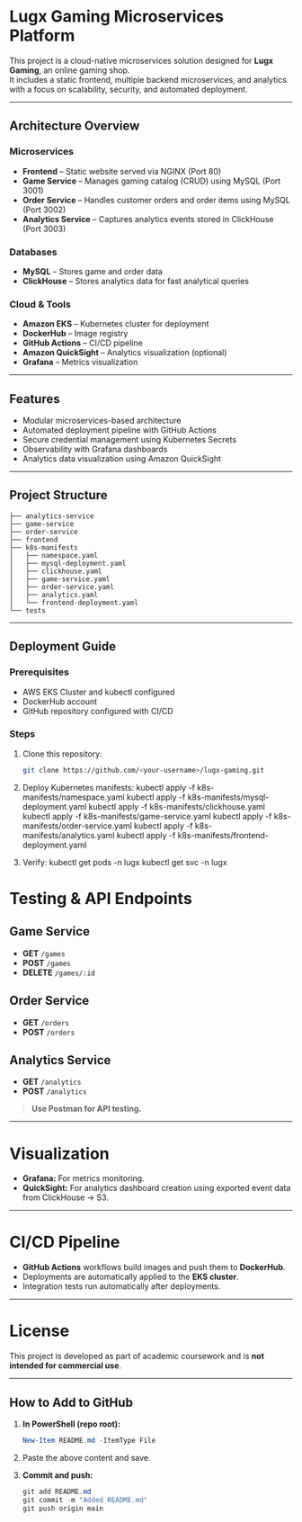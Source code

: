 # Lugx Gaming Microservices Platform

This project is a cloud-native microservices solution designed for **Lugx Gaming**, an online gaming shop.  
It includes a static frontend, multiple backend microservices, and analytics with a focus on scalability, security, and automated deployment.

---

## Architecture Overview

### Microservices
- **Frontend** – Static website served via NGINX (Port 80)
- **Game Service** – Manages gaming catalog (CRUD) using MySQL (Port 3001)
- **Order Service** – Handles customer orders and order items using MySQL (Port 3002)
- **Analytics Service** – Captures analytics events stored in ClickHouse (Port 3003)

### Databases
- **MySQL** – Stores game and order data
- **ClickHouse** – Stores analytics data for fast analytical queries

### Cloud & Tools
- **Amazon EKS** – Kubernetes cluster for deployment
- **DockerHub** – Image registry
- **GitHub Actions** – CI/CD pipeline
- **Amazon QuickSight** – Analytics visualization (optional)
- **Grafana** – Metrics visualization

---

## Features
- Modular microservices-based architecture
- Automated deployment pipeline with GitHub Actions
- Secure credential management using Kubernetes Secrets
- Observability with Grafana dashboards
- Analytics data visualization using Amazon QuickSight

---

## Project Structure

```
├── analytics-service
├── game-service
├── order-service
├── frontend
├── k8s-manifests
│   ├── namespace.yaml
│   ├── mysql-deployment.yaml
│   ├── clickhouse.yaml
│   ├── game-service.yaml
│   ├── order-service.yaml
│   ├── analytics.yaml
│   └── frontend-deployment.yaml
└── tests
```



---

## Deployment Guide

### Prerequisites
- AWS EKS Cluster and kubectl configured
- DockerHub account
- GitHub repository configured with CI/CD

### Steps
1. Clone this repository:
   ```bash
   git clone https://github.com/<your-username>/lugx-gaming.git

2. Deploy Kubernetes manifests:
    kubectl apply -f k8s-manifests/namespace.yaml
    kubectl apply -f k8s-manifests/mysql-deployment.yaml
    kubectl apply -f k8s-manifests/clickhouse.yaml
    kubectl apply -f k8s-manifests/game-service.yaml
    kubectl apply -f k8s-manifests/order-service.yaml
    kubectl apply -f k8s-manifests/analytics.yaml
    kubectl apply -f k8s-manifests/frontend-deployment.yaml

3. Verify:
    kubectl get pods -n lugx
    kubectl get svc -n lugx
# Testing & API Endpoints

## Game Service
- **GET** `/games`
- **POST** `/games`
- **DELETE** `/games/:id`

## Order Service
- **GET** `/orders`
- **POST** `/orders`

## Analytics Service
- **GET** `/analytics`
- **POST** `/analytics`

> **Use Postman for API testing.**

---

# Visualization

- **Grafana:** For metrics monitoring.
- **QuickSight:** For analytics dashboard creation using exported event data from ClickHouse → S3.

---

# CI/CD Pipeline

- **GitHub Actions** workflows build images and push them to **DockerHub**.
- Deployments are automatically applied to the **EKS cluster**.
- Integration tests run automatically after deployments.

---

# License

This project is developed as part of academic coursework and is **not intended for commercial use**.

---

## How to Add to GitHub

1. **In PowerShell (repo root):**
   ```powershell
   New-Item README.md -ItemType File
   ```

2. Paste the above content and save.

3. **Commit and push:**
   ```powershell
   git add README.md
   git commit -m "Added README.md"
   git push origin main
   ```

   
  


